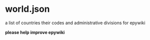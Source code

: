 # world.json
a list of countries their codes and administrative divisions for epywiki

**please help improve epywiki** 
